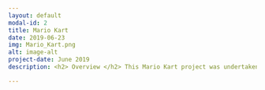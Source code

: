 ```yaml
---
layout: default
modal-id: 2
title: Mario Kart
date: 2019-06-23
img: Mario_Kart.png
alt: image-alt
project-date: June 2019
description: <h2> Overview </h2> This Mario Kart project was undertaken with the following two main objectives in mind from the start<span>&#58;</span> <br><ul><li>The robot must follow a line mapped out on the floor</li><li> The robot must be unique and look great! </li></ul> All Mechanical Designs and Code for this project can be found <a href=https://github.com/LeTo37/Levi_Todes_ME433>here.</a> <br><h2> Design Constraints</h2> The following were the contsraints given for the design of the robot<span>&#58;</span> <br><ul><li> The robot must be wheeled</li><li> Line sensing must be done with the provided USB camera.</li><li>Only two servo motors may be used to propel the robot. </li><li>Control of the robot will be done with a <a href=http://ww1.microchip.com/downloads/en/DeviceDoc/PIC32MX1XX2XX-28-36-44-PIN-DS60001168K.pdf>PIC32MX270F256D</a> microcontroller.</li></ul><p align="center"> <img src="img/portfolio/mario_kart.gif" height="75%" width="75%"> </p> <br><h2> Hardware </h2> All mechanical design of this robot was done using <a href=https://www.onshape.com/>Onshape.</a> - a browser based CAD software. Electronic and PCB design was done with <a href=https://www.autodesk.com/products/eagle/overview>Eagle.</a> <br><h3>Mechanical</h3> All CAD designs of all the parts necessary to construct this robot are included <a href=https://github.com/LeTo37/Levi_Todes_ME433/tree/master/HW16>here.</a> But the main components are described a little below. <br><h4>Body, Wheels and Camera Mount</h4> The body shown below is made out of laser cut plywood. The front fender is 3d printed PLA plastic. The body was designed to house the electronics, battery, servo motors and LCD screen in such a way that keeps the weight of the vehicle in balance.<p align="center"> <script src="https://embed.github.com/view/3d/LeTo37/Levi_Todes_ME433/master/HW16/base_with_fender.stl?height=360&width=500"></script></p> The wheels were designed to look like Mario Kart wheels with a big M in the center. These were 3d printed out of PLA plastic. <p align="left"> <script src="https://embed.github.com/view/3d/LeTo37/Levi_Todes_ME433/master/HW16/mario_wheels.stl?height=300&width=400"> </script> <img src="img/portfolio/mario_wheel.png" height="35%" width="35%"></p> The camera mount was made out of laser cut plywood with a 3d printed PLA plastic Mario badge in its center. This was a necessary feature as functional holder of the camera as well as a style feature as it fits well within the Mario Kart theme.<p align="left"> <script src="https://embed.github.com/view/3d/LeTo37/Levi_Todes_ME433/master/HW16/Camera_Holder.stl?height=300&width=400"> </script> <img src="img/portfolio/Camera_Holder.png" height="35%" width="35%"></p> <h4>Koopa Cannons</h4>The next feature added purely for a little bit of style and fun were Cannons that shoot little Koopa Shells out of the back of the robot - like in Mario Kart. The cannons and Koopa shells both were 3d printed with PLA plastic. <p align="left"> <script src="https://embed.github.com/view/3d/LeTo37/Levi_Todes_ME433/master/HW16/cannon.stl?height=300&width=400"> </script> <img src="img/portfolio/cannon.png" height="35%" width="35%"></p><h4>Final</h4>The final CAD design of the Mario Kart can be seen in its entirety below. <p align="center"> <script src="https://embed.github.com/view/3d/LeTo37/Levi_Todes_ME433/master/HW16/MARIO_KART.stl?height=360&width=500"></script></p> <h3>Electrical</h3> As mentioned before, the control of this robot was done using the <a href=http://ww1.microchip.com/downloads/en/DeviceDoc/PIC32MX1XX2XX-28-36-44-PIN-DS60001168K.pdf>PIC32MX270F256D</a>microcontroller. In order to interact with the microcontroller and the peripherals necessary to operate the robot (camera, lcd, motors), a PCB was developed. Below is an upclose view of the PCB.<p align="center"><img src="img/portfolio/mario_pcb.png" width="450" /></p><br> The motors were driven with PWM signals through an H-bridge. The LCD communication protocol used was SPI. The communication protocol used to speak to the camera was I2C. Below is a broader image of the pcb and the connected peripherals. <p align="center"><img src="img/portfolio/mario_electronics.png" width="450" /></p> A further circuit, seen in the above images, was necessary to drive the solenoids used in the Koopa shell cannons. This solenoid driver circuit is shown below. <p align="center"> <img src="img/portfolio/SolenoidDriver.png" width="200" /></p><h2> Software</h2>All the code used in order to control the robot was C code used to program the <a href=http://ww1.microchip.com/downloads/en/DeviceDoc/PIC32MX1XX2XX-28-36-44-PIN-DS60001168K.pdf>PIC32MX270F256D</a>microcontroller. The code necessary was code such that the microcontroller could communicate with the camera and recieve line following information from it. This information was then displayed on the LCD screen for testing. Using this information, a control loop was developed such that the duty cycle of the PWM signals sent through the h-bridge to the motors varied according where the black line was in relation to the camera. This allowed for the mario kart to follow the line. The triggering of the solenoid based Koopa shell cannons was set to go off at a random time after the robot was moving. All the code used can be found <a href=https://github.com/LeTo37/Levi_Todes_ME433/tree/master/HW16/HW16.X>here.</a>

---
```


